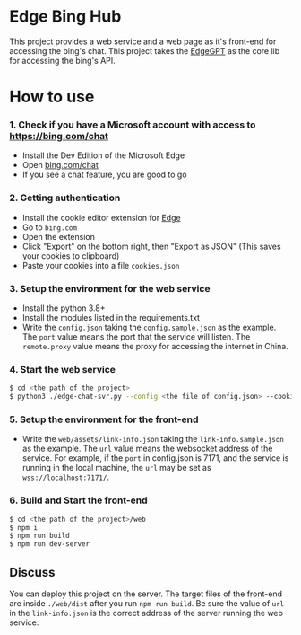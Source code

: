 # Edge Bing Hub
This project provides a web service and a web page as it's front-end for accessing the bing's chat.
This project takes the [EdgeGPT](https://github.com/acheong08/EdgeGPT/) as the core lib for accessing the bing's API.

# How to use

### 1. Check if you have a Microsoft account with access to <https://bing.com/chat>

- Install the Dev Edition of the Microsoft Edge
- Open [bing.com/chat](https://bing.com/chat)
- If you see a chat feature, you are good to go

### 2. Getting authentication

- Install the cookie editor extension for [Edge](https://microsoftedge.microsoft.com/addons/detail/neaplmfkghagebokkhpjpoebhdledlfi)
- Go to `bing.com`
- Open the extension
- Click "Export" on the bottom right, then "Export as JSON" (This saves your cookies to clipboard)
- Paste your cookies into a file `cookies.json`

### 3. Setup the environment for the web service

- Install the python 3.8+
- Install the modules listed in the requirements.txt
- Write the ``config.json`` taking the ``config.sample.json`` as the example. The ``port`` value means the port that the service will listen. The ``remote.proxy`` value means the proxy for accessing the internet in China.

### 4. Start the web service

```sh
$ cd <the path of the project>
$ python3 ./edge-chat-svr.py --config <the file of config.json> --cookies <the file of cookies.json>
```

### 5. Setup the environment for the front-end

- Write the ``web/assets/link-info.json`` taking the ``link-info.sample.json`` as the example. The ``url`` value means the websocket address of the service. For example, if the ``port`` in config.json is 7171, and the service is running in the local machine, the ``url`` may be set as ``wss://localhost:7171/``.

### 6. Build and Start the front-end

```sh
$ cd <the path of the project>/web
$ npm i
$ npm run build
$ npm run dev-server
```

## Discuss

You can deploy this project on the server. The target files of the front-end are inside ``./web/dist`` after you run ``npm run build``. Be sure the value of ``url`` in the ``link-info.json`` is the correct address of the server running the web service.
